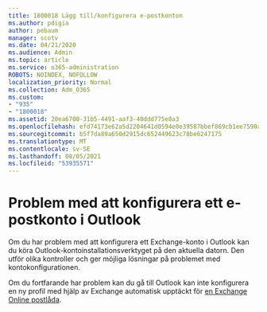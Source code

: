 ```yaml
---
title: 1800018 Lägg till/konfigurera e-postkonton
ms.author: pdigia
author: pebaum
manager: scotv
ms.date: 04/21/2020
ms.audience: Admin
ms.topic: article
ms.service: o365-administration
ROBOTS: NOINDEX, NOFOLLOW
localization_priority: Normal
ms.collection: Adm_O365
ms.custom:
- "935"
- "1800018"
ms.assetid: 20ea6700-31b5-4491-aaf3-40ddd775e8a3
ms.openlocfilehash: efd74173e62a5d2204641d0594e0e39587bbef869cb1ee7590a3db824a705bd2
ms.sourcegitcommit: b5f7da89a650d2915dc652449623c78be6247175
ms.translationtype: MT
ms.contentlocale: sv-SE
ms.lasthandoff: 08/05/2021
ms.locfileid: "53935571"
---
```

# <a name="problems-setting-up-an-email-account-in-outlook"></a>Problem med att konfigurera ett e-postkonto i Outlook

Om du har problem med att konfigurera ett Exchange-konto i Outlook [](https://aka.ms/SaRA-OutlookSetupProfile) kan du köra Outlook-kontoinstallationsverktyget på den aktuella datorn. Den utför olika kontroller och ger möjliga lösningar på problemet med kontokonfigurationen.
  
Om du fortfarande har problem kan du gå till Outlook kan inte konfigurera en ny profil med hjälp av Exchange automatisk upptäckt för [en Exchange Online postlåda](https://docs.microsoft.com/exchange/troubleshoot/outlook-profiles/cannot-set-up-profile-autodiscover).
  